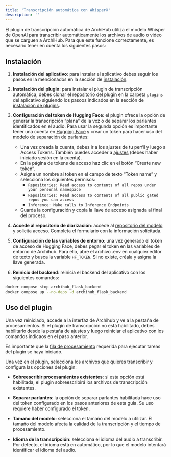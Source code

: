 ```yaml
---
title: 'Transcripción automática con WhisperX'
description: ''
---
```


El plugin de transcripción automática de ArchiHub utiliza el modelo Whisper de OpenAI para transcribir automáticamente los archivos de audio o video que se carguen a ArchiHub. Para que este funcione correctamente, es necesario tener en cuenta los siguientes pasos:


## Instalación

1. **Instalación del aplicativo**: para instalar el aplicativo debes seguir los pasos en la mencionados en la sección de [instalación](../install_local).

2. **Instalación del plugin**: para instalar el plugin de transcripción automática, debes clonar el [repositorio del plugin](https://github.com/Archihub-App/transcribeWhisperX.git) en la carpeta `plugins` del aplicativo siguiendo los pasoos indicados en la sección de [instalación de plugins](../install_plugin).

3. **Configuración del token de Hugging Face**: el plugin ofrece la opción de generar la transcripción “plana” de la voz o de separar los parlantes identificados en el audio. Para usar la segunda opción es importante tener una cuenta en [Hugging Face](https://huggingface.co/) y crear un token para hacer uso del modelo de separación de parlantes:

    - Una vez creada la cuenta, debes ir a los ajustes de tu perfil y luego a Access Tokens. También puedes acceder a [ajustes](https://huggingface.co/settings/tokens) (debes haber iniciado sesión en la cuenta).
    - En la página de tokens de acceso haz clic en el botón “Create new token”.
    - Asigna un nombre al token en el campo de texto “Token name” y selecciona los siguientes permisos:
        - `Repositories: Read access to contents of all repos under your personal namespace`
        - `Repositories: Read access to contents of all public gated repos you can access`
        - `Inference: Make calls to Inference Endpoints`
    - Guarda la configuración y copia la llave de acceso asignada al final del proceso.

4. **Accede al repositorio de diarización**: accede al [repositorio del modelo](https://huggingface.co/pyannote/speaker-diarization-3.1) y solicita acceso. Completa el formulario con la información solicitada.

5. **Configuración de las variables de entorno**: una vez generado el token de acceso de Hugging Face, debes pegar el token en las variables de entorno de Archihub. Para ello, abre el archivo .env en cualquier editor de texto y busca la variable `HF_TOKEN`. Si no existe, créala y asigna la llave generada.

6. **Reinicio del backend**: reinicia el backend del aplicativo con los siguientes comandos:

```bash
docker compose stop archihub_flask_backend
docker compose up --no-deps -d archihub_flask_backend
```

## Uso del plugin

Una vez reiniciado, accede a la interfaz de Archihub y ve a la pestaña de procesamientos. Si el plugin de transcripción no está habilitado, debes habilitarlo desde la pestaña de ajustes y luego reiniciar el aplicativo con los comandos indicaos en el paso anterior.

Es importante que la [fila de procesamiento](../nodos/#las-filas-de-procesos) requerida para ejecutar tareas del plugin se haya iniciado.

Una vez en el plugin, selecciona los archivos que quieres transcribir y configura las opciones del plugin:

- **Sobreescribir procesamientos existentes**: si esta opción está habilitada, el plugin sobreescribirá los archivos de transcripción existentes.

- **Separar parlantes**: la opción de separar parlantes habilitada hace uso del token configurado en los pasos anteriores de esta guía. Su uso requiere haber configurado el token.

- **Tamaño del modelo**: selecciona el tamaño del modelo a utilizar. El tamaño del modelo afecta la calidad de la transcripción y el tiempo de procesamiento.

- **Idioma de la transcripción**: selecciona el idioma del audio a transcribir. Por defecto, el idioma está en automático, por lo que el modelo intentará identificar el idioma del audio.